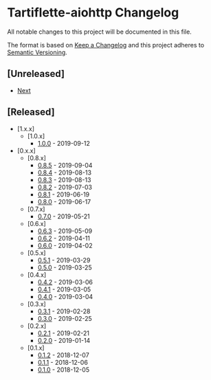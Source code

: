 # Tartiflette-aiohttp Changelog

All notable changes to this project will be documented in this file.

The format is based on [Keep a Changelog](http://keepachangelog.com/en/1.0.0/)
and this project adheres to [Semantic Versioning](http://semver.org/spec/v2.0.0.html).

## [Unreleased]

- [Next](./changelogs/next.md)

## [Released]

- [1.x.x]
  - [1.0.x]
    - [1.0.0](./changelogs/1.0.0.md) - 2019-09-12
- [0.x.x]
  - [0.8.x]
    - [0.8.5](./changelogs/0.8.5.md) - 2019-09-04
    - [0.8.4](./changelogs/0.8.4.md) - 2019-08-13
    - [0.8.3](./changelogs/0.8.3.md) - 2019-08-13
    - [0.8.2](./changelogs/0.8.2.md) - 2019-07-03
    - [0.8.1](./changelogs/0.8.1.md) - 2019-06-19
    - [0.8.0](./changelogs/0.8.0.md) - 2019-06-17
  - [0.7.x]
    - [0.7.0](./changelogs/0.7.0.md) - 2019-05-21
  - [0.6.x]
    - [0.6.3](./changelogs/0.6.3.md) - 2019-05-09
    - [0.6.2](./changelogs/0.6.2.md) - 2019-04-11
    - [0.6.0](./changelogs/0.6.0.md) - 2019-04-02
  - [0.5.x]
    - [0.5.1](./changelogs/0.5.1.md) - 2019-03-29
    - [0.5.0](./changelogs/0.5.0.md) - 2019-03-25
  - [0.4.x]
    - [0.4.2](./changelogs/0.4.2.md) - 2019-03-06
    - [0.4.1](./changelogs/0.4.1.md) - 2019-03-05
    - [0.4.0](./changelogs/0.4.0.md) - 2019-03-04
  - [0.3.x]
    - [0.3.1](./changelogs/0.3.1.md) - 2019-02-28
    - [0.3.0](./changelogs/0.3.0.md) - 2019-02-25
  - [0.2.x]
    - [0.2.1](./changelogs/0.2.1.md) - 2019-02-21
    - [0.2.0](./changelogs/0.2.0.md) - 2019-01-14
  - [0.1.x]
    - [0.1.2](./changelogs/0.1.2.md) - 2018-12-07
    - [0.1.1](./changelogs/0.1.1.md) - 2018-12-06
    - [0.1.0](./changelogs/0.1.0.md) - 2018-12-05
